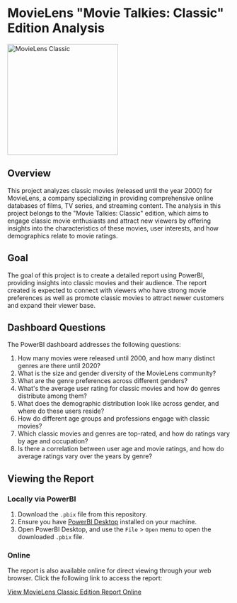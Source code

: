 # MovieLens "Movie Talkies: Classic" Edition Analysis

<img scr="https://github.com/JiaruiTang/Movie-Lens-PowerBI-Project/blob/main/lens-826308_1920.jpg" alt="MovieLens Classic" width="250px">

## Overview
This project analyzes classic movies (released until the year 2000) for MovieLens, a company specializing in providing comprehensive online databases of films, TV series, and streaming content. The analysis in this project belongs to the "Movie Talkies: Classic" edition, which aims to engage classic movie enthusiasts and attract new viewers by offering insights into the characteristics of these movies, user interests, and how demographics relate to movie ratings.

## Goal
The goal of this project is to create a detailed report using PowerBI, providing insights into classic movies and their audience. The report created is expected to connect with viewers who have strong movie preferences as well as promote classic movies to attract newer customers and expand their viewer base.

## Dashboard Questions
The PowerBI dashboard addresses the following questions:
1. How many movies were released until 2000, and how many distinct genres are there until 2020?
2. What is the size and gender diversity of the MovieLens community?
3. What are the genre preferences across different genders?
4. What's the average user rating for classic movies and how do genres distribute among them?
5. What does the demographic distribution look like across gender, and where do these users reside?
6. How do different age groups and professions engage with classic movies?
7. Which classic movies and genres are top-rated, and how do ratings vary by age and occupation?
8. Is there a correlation between user age and movie ratings, and how do average ratings vary over the years by genre?

## Viewing the Report

### Locally via PowerBI
1. Download the `.pbix` file from this repository.
2. Ensure you have [PowerBI Desktop](https://powerbi.microsoft.com/en-us/desktop/) installed on your machine.
3. Open PowerBI Desktop, and use the `File` > `Open` menu to open the downloaded `.pbix` file.

### Online
The report is also available online for direct viewing through your web browser. Click the following link to access the report:

[View MovieLens Classic Edition Report Online](https://app.powerbi.com/view?r=eyJrIjoiMzE5OGJkZWYtMDE5YS00NzU0LWFhNDgtMjhhNjcxZDM2YjYwIiwidCI6IjU4YjNkNTRmLTE2YzktNDJkMy1hZjA4LTFmY2FiZDA5NTY2NiIsImMiOjF9)

